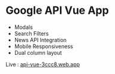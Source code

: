 # Google API Vue App

- Modals
- Search Filters
- News API Integration
- Mobile Responsiveness
- Dual column layout


Live : [api-vue-3ccc8.web.app](https://api-vue-3ccc8.web.app/)

